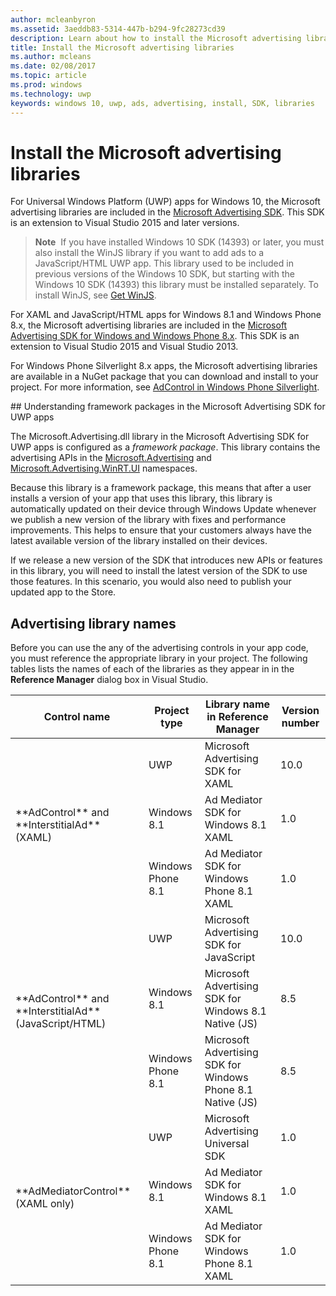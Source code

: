 ```yaml
---
author: mcleanbyron
ms.assetid: 3aeddb83-5314-447b-b294-9fc28273cd39
description: Learn about how to install the Microsoft advertising libraries.
title: Install the Microsoft advertising libraries
ms.author: mcleans
ms.date: 02/08/2017
ms.topic: article
ms.prod: windows
ms.technology: uwp
keywords: windows 10, uwp, ads, advertising, install, SDK, libraries
---
```


# Install the Microsoft advertising libraries




For Universal Windows Platform (UWP) apps for Windows 10, the Microsoft advertising libraries are included in the [Microsoft Advertising SDK](http://aka.ms/ads-sdk-uwp). This SDK is an extension to Visual Studio 2015 and later versions.

> **Note**&nbsp;&nbsp;If you have installed Windows 10 SDK (14393) or later, you must also install the WinJS library if you want to add ads to a JavaScript/HTML UWP app. This library used to be included in previous versions of the Windows 10 SDK, but starting with the Windows 10 SDK (14393) this library must be installed separately. To install WinJS, see [Get WinJS](http://try.buildwinjs.com/download/GetWinJS/).

For XAML and JavaScript/HTML apps for Windows 8.1 and Windows Phone 8.x, the Microsoft advertising libraries are included in the [Microsoft Advertising SDK for Windows and Windows Phone 8.x](http://aka.ms/store-8-sdk). This SDK is an extension to Visual Studio 2015 and Visual Studio 2013.

For Windows Phone Silverlight 8.x apps, the Microsoft advertising libraries are available in a NuGet package that you can download and install to your project. For more information, see [AdControl in Windows Phone Silverlight](adcontrol-in-windows-phone-silverlight.md).

<span id="framework" />
## Understanding framework packages in the Microsoft Advertising SDK for UWP apps

The Microsoft.Advertising.dll library in the Microsoft Advertising SDK for UWP apps is configured as a *framework package*. This library contains the advertising APIs in the [Microsoft.Advertising](https://msdn.microsoft.com/library/windows/apps/mt313187.aspx) and [Microsoft.Advertising.WinRT.UI](https://msdn.microsoft.com/library/windows/apps/microsoft.advertising.winrt.ui.aspx) namespaces.

Because this library is a framework package, this means that after a user installs a version of your app that uses this library, this library is automatically updated on their device through Windows Update whenever we publish a new version of the library with fixes and performance improvements. This helps to ensure that your customers always have the latest available version of the library installed on their devices.

If we release a new version of the SDK that introduces new APIs or features in this library, you will need to install the latest version of the SDK to use those features. In this scenario, you would also need to publish your updated app to the Store.

## Advertising library names

Before you can use the any of the advertising controls in your app code, you must reference the appropriate library in your project. The following tables lists the names of each of the libraries as they appear in in the **Reference Manager** dialog box in Visual Studio.


<table>
	<thead>
		<tr><th>Control name</th><th>Project type</th><th>Library name in Reference Manager</th><th>Version number</th></tr>
	</thead>
	<tbody>
    <tr>
			<td rowspan="3">**AdControl** and **InterstitialAd** (XAML)</td>
			<td>UWP</td>
			<td>Microsoft Advertising SDK for XAML</td>
			<td>10.0</td>
		</tr>
		<tr>
			<td>Windows 8.1</td>
			<td>Ad Mediator SDK for Windows 8.1 XAML</td>
			<td>1.0</td>
		</tr>
		<tr>
			<td>Windows Phone 8.1</td>
			<td>Ad Mediator SDK for Windows Phone 8.1 XAML</td>
			<td>1.0</td>
		</tr>
    <tr>
			<td rowspan="3">**AdControl** and **InterstitialAd** (JavaScript/HTML)</td>
			<td>UWP</td>
			<td>Microsoft Advertising SDK for JavaScript</td>
			<td>10.0</td>
		</tr>
		<tr>
			<td>Windows 8.1</td>
			<td>Microsoft Advertising SDK for Windows 8.1 Native (JS)</td>
			<td>8.5</td>
		</tr>
		<tr>
			<td>Windows Phone 8.1</td>
			<td>Microsoft Advertising SDK for Windows Phone 8.1 Native (JS)</td>
			<td>8.5</td>
		</tr>
    <tr>
			<td rowspan="3">**AdMediatorControl** (XAML only)</td>
			<td>UWP</td>
			<td>Microsoft Advertising Universal SDK</td>
			<td>1.0</td>
		</tr>
		<tr>
			<td>Windows 8.1</td>
			<td>Ad Mediator SDK for Windows 8.1 XAML</td>
			<td>1.0</td>
		</tr>
		<tr>
			<td>Windows Phone 8.1</td>
			<td>Ad Mediator SDK for Windows Phone 8.1 XAML</td>
			<td>1.0</td>
		</tr>
	</tbody>
</table>

 

 

 
